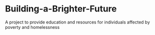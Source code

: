 # Building-a-Brighter-Future
A project to provide education and resources for individuals affected by poverty and homelessness
